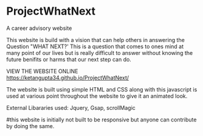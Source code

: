 # ProjectWhatNext
A career advisory website 

This website is build with a vision that can help others in answering the Question "WHAT NEXT?'
This is a question that comes to ones mind at many point of our lives but is really difficult to answer without knowing 
the future benifits or harms that our next step can do.

VIEW THE WEBSITE ONLINE
https://ketangupta34.github.io/ProjectWhatNext/

The website is built using simple HTML and CSS
along with this javascript is used at various point throughout the website to give it an animated look.

External Libararies used: Jquery, Gsap, scrollMagic
  
#this website is initially not built to be responsive but anyone can contribute by doing the same.
  
